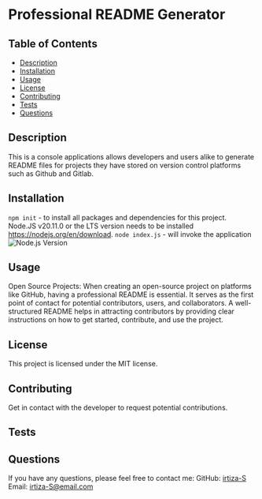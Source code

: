 # Professional README Generator

  ## Table of Contents
  - [Description](#description)
  - [Installation](#installation)
  - [Usage](#usage)
  - [License](#license)
  - [Contributing](#contributing)
  - [Tests](#tests)
  - [Questions](#questions)

  
  ## Description
  This is a console applications allows developers and users alike to generate README files for projects they have stored on version control platforms such as Github and Gitlab.
  
  ## Installation
  `npm init` - to install all packages and dependencies for this project. Node.JS v20.11.0 or the LTS version needs to be installed https://nodejs.org/en/download. 
  `node index.js` - will invoke the application
  ![Node.js Version](https://img.shields.io/node/v/{your_project})

  ## Usage
  Open Source Projects: When creating an open-source project on platforms like GitHub, having a professional README is essential. It serves as the first point of contact for potential contributors, users, and collaborators. A well-structured README helps in attracting contributors by providing clear instructions on how to get started, contribute, and use the project.
  
  ## License
  This project is licensed under the MIT license.
  
  ## Contributing
  Get in contact with the developer to request potential contributions. 
  
  ## Tests
  
  
  ## Questions
  If you have any questions, please feel free to contact me:
  GitHub: [irtiza-S](https://github.com/irtiza-S)
  Email: irtiza-S@email.com
  
